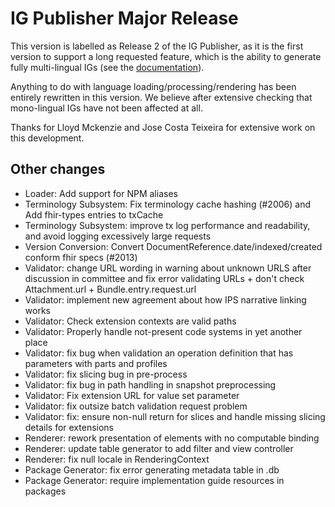 # IG Publisher Major Release

This version is labelled as Release 2 of the IG Publisher, as it is the first version to support 
a long requested feature, which is the ability to generate fully multi-lingual IGs (see 
the [documentation](https://build.fhir.org/ig/FHIR/ig-guidance/languages.html)).

Anything to do with language loading/processing/rendering has been entirely rewritten in this 
version. We believe after extensive checking that mono-lingual IGs have not been affected at all.

Thanks for Lloyd Mckenzie and Jose Costa Teixeira for extensive work on this development. 

## Other changes

* Loader: Add support for NPM aliases
* Terminology Subsystem: Fix terminology cache hashing (#2006) and Add fhir-types entries to txCache
* Terminology Subsystem: improve tx log performance and readability, and avoid logging excessively large requests
* Version Conversion: Convert DocumentReference.date/indexed/created conform fhir specs (#2013)
* Validator: change URL wording in warning about unknown URLS after discussion in committee and fix error validating URLs + don't check Attachment.url + Bundle.entry.request.url
* Validator: implement new agreement about how IPS narrative linking works
* Validator: Check extension contexts are valid paths
* Validator: Properly handle not-present code systems in yet another place
* Validator: fix bug when validation an operation definition that has parameters with parts and profiles
* Validator: fix slicing bug in pre-process
* Validator: fix bug in path handling in snapshot preprocessing
* Validator: Fix extension URL for value set parameter 
* Validator: fix outsize batch validation request problem
* Validator: fix: ensure non-null return for slices and handle missing slicing details for extensions
* Renderer: rework presentation of elements with no computable binding
* Renderer: update table generator to add filter and view controller
* Renderer: fix null locale in RenderingContext
* Package Generator: fix error generating metadata table in .db
* Package Generator: require implementation guide resources in packages
